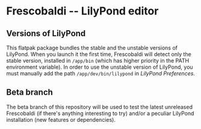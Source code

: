 # Frescobaldi -- LilyPond editor

## Versions of LilyPond

This flatpak package bundles the stable and the unstable versions of LilyPond.
When you launch it the first time, Frescobaldi will detect only the stable
version, installed in `/app/bin` (which has higher priority in the PATH
environment variable).
In order to use the unstable version of LilyPond, you must manually add
the path `/app/dev/bin/lilypond` in *LilyPond Preferences*.


## Beta branch

The beta branch of this repository will be used to test the latest unreleased
Frescobaldi (if there's anything interesting to try) and/or a peculiar
LilyPond installation (new features or dependencies).

